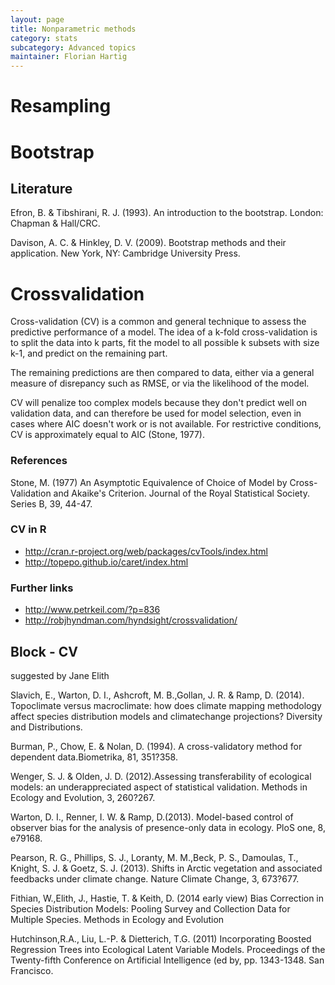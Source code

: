 ```yaml
---
layout: page
title: Nonparametric methods
category: stats
subcategory: Advanced topics
maintainer: Florian Hartig
---
```



# Resampling



# Bootstrap


## Literature

Efron, B. & Tibshirani, R. J. (1993). An introduction to the bootstrap. London: Chapman & Hall/CRC.

Davison, A. C. & Hinkley, D. V. (2009). Bootstrap methods and their application. New York, NY: Cambridge University Press.



Crossvalidation
===

Cross-validation (CV) is a common and general technique to assess the predictive performance of a model. The idea of a k-fold cross-validation is to split the data into k parts, fit the model to all possible k subsets with size k-1, and predict on the remaining part.

The remaining predictions are then compared to data, either via a general measure of disrepancy such as RMSE, or via the likelihood of the model.

CV will penalize too complex models because they don't predict well on validation data, and can therefore be used for model selection, even in cases where AIC doesn't work or is not available. For restrictive conditions, CV is approximately equal to AIC (Stone, 1977). 

### References 

Stone, M. (1977) An Asymptotic Equivalence of Choice of Model by Cross-Validation and Akaike's Criterion. Journal of the Royal Statistical Society. Series B, 39, 44-47.


### CV in R

* http://cran.r-project.org/web/packages/cvTools/index.html
* http://topepo.github.io/caret/index.html


### Further links

* http://www.petrkeil.com/?p=836
* http://robjhyndman.com/hyndsight/crossvalidation/



## Block - CV

suggested by Jane Elith


Slavich, E., Warton, D. I., Ashcroft, M. B.,Gollan, J. R. & Ramp, D.
(2014). Topoclimate versus macroclimate: how does climate mapping
methodology affect species distribution models and climatechange
projections? Diversity and Distributions.

Burman, P., Chow, E. & Nolan, D. (1994). A cross-validatory method for
dependent data.Biometrika, 81, 351?358.


Wenger, S. J. & Olden, J. D. (2012).Assessing transferability of
ecological models: an underappreciated aspect of
statistical validation. Methods in Ecology and Evolution, 3, 260?267.


Warton, D. I., Renner, I. W. & Ramp, D.(2013). Model-based control of
observer bias for the analysis of presence-only
data in ecology. PloS one, 8, e79168.


Pearson, R. G., Phillips, S. J., Loranty, M. M.,Beck, P. S., Damoulas, T.,
Knight, S. J. & Goetz, S. J. (2013). Shifts in
Arctic vegetation and associated feedbacks under climate change. Nature
Climate
Change, 3, 673?677.


Fithian, W.,Elith, J., Hastie, T. & Keith, D. (2014 early view) Bias
Correction in
Species Distribution Models: Pooling Survey and Collection Data for
Multiple
Species. Methods in Ecology and Evolution



Hutchinson,R.A., Liu, L.-P. & Dietterich, T.G. (2011) Incorporating
Boosted Regression
Trees into Ecological Latent Variable Models.
Proceedings of the Twenty-fifth Conference on Artificial Intelligence
(ed by, pp. 1343-1348.  San Francisco.

